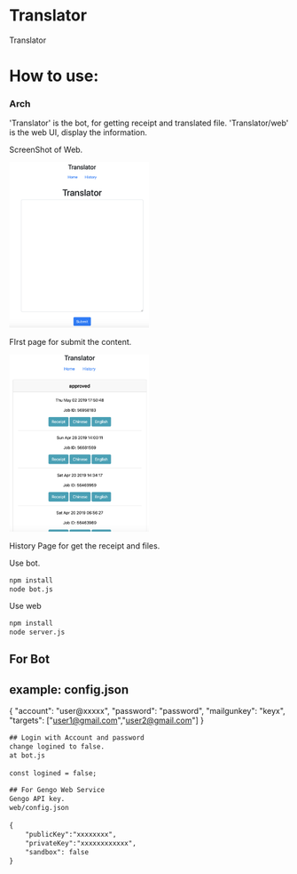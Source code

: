 # Translator
Translator



# How to use: 

### Arch
'Translator' is the bot, for getting receipt and translated file.
'Translator/web' is the web UI, display the information.





ScreenShot of Web.

<img src="01.png" width="50%">

FIrst page for submit the content.

<img src="02.png" width="50%">

History Page for get the receipt and files.



Use bot.

```
npm install 
node bot.js
```

Use web
```
npm install
node server.js
```



## For Bot

## example: config.json

{
    "account": "user@xxxxx",
    "password": "password",
    "mailgunkey": "keyx",
    "targets": ["user1@gmail.com","user2@gmail.com"]
}

```
## Login with Account and password
change logined to false.
at bot.js

const logined = false;
```

```
## For Gengo Web Service
Gengo API key.
web/config.json

{
    "publicKey":"xxxxxxxx",
    "privateKey":"xxxxxxxxxxxx",
    "sandbox": false
}
```


